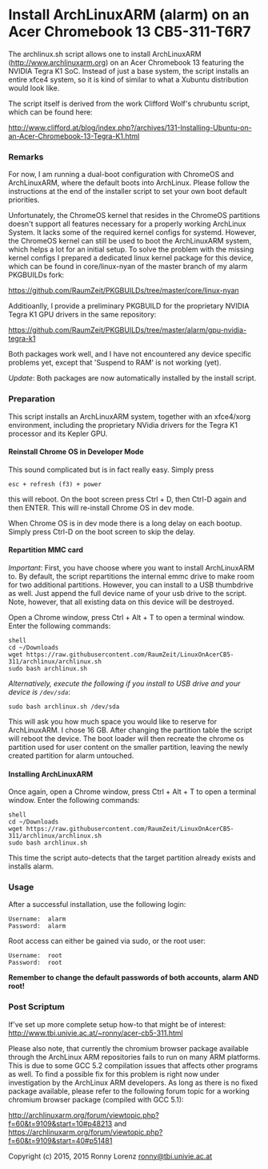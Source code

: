 # Install ArchLinuxARM (alarm) on an Acer Chromebook 13 CB5-311-T6R7

The archlinux.sh script allows one to install ArchLinuxARM
(http://www.archlinuxarm.org) on an Acer Chromebook 13 featuring
the NVIDIA Tegra K1 SoC. Instead of just a base system, the script
installs an entire xfce4 system, so it is kind of similar to what
a Xubuntu distribution would look like.

The script itself is derived from the work Clifford Wolf's chrubuntu
script, which can be found here:

http://www.clifford.at/blog/index.php?/archives/131-Installing-Ubuntu-on-an-Acer-Chromebook-13-Tegra-K1.html

### Remarks
For now, I am running a dual-boot configuration with ChromeOS and
ArchLinuxARM, where the default boots into ArchLinux. Please follow
the instructions at the end of the installer script to set your own
boot default priorities.

Unfortunately, the ChromeOS kernel that resides in the ChromeOS partitions
doesn't support all features necessary for a properly working ArchLinux System.
It lacks some of the required kernel configs for systemd. However, the
ChromeOS kernel can still be used to boot the ArchLinuxARM system, which
helps a lot for an initial setup. To solve the problem with the missing
kernel configs I prepared a dedicated linux kernel package for this device,
which can be found in core/linux-nyan of the master branch of my
alarm PKGBUILDs fork:

https://github.com/RaumZeit/PKGBUILDs/tree/master/core/linux-nyan

Additioanlly, I provide a preliminary PKGBUILD for the proprietary
NVIDIA Tegra K1 GPU drivers in the same repository:

https://github.com/RaumZeit/PKGBUILDs/tree/master/alarm/gpu-nvidia-tegra-k1

Both packages work well, and I have not encountered any device specific
problems yet, except that 'Suspend to RAM' is not working (yet).

_Update_: Both packages are now automatically installed by the install script.

### Preparation
This script installs an ArchLinuxARM system, together with an xfce4/xorg
environment, including the proprietary NVidia drivers for the Tegra K1
processor and its Kepler GPU.

#### Reinstall Chrome OS in Developer Mode

This sound complicated but is in fact really easy. Simply press

	esc + refresh (f3) + power

this will reboot. On the boot screen press Ctrl + D, then
Ctrl-D again and then ENTER. This will re-install Chrome OS in
dev mode.

When Chrome OS is in dev mode there is a long delay on each
bootup. Simply press Ctrl-D on the boot screen to skip the
delay.


#### Repartition MMC card

_Important_: First, you have choose where you want to install ArchLinuxARM
to. By default, the script repartitions the internal emmc drive to make
room for two additional partitions. However, you can install to a USB
thumbdrive as well. Just append the full device name of your usb drive
to the script. Note, however, that all existing data on this device will
be destroyed.

Open a Chrome window, press Ctrl + Alt + T to open a terminal
window. Enter the following commands:

	shell
	cd ~/Downloads
	wget https://raw.githubusercontent.com/RaumZeit/LinuxOnAcerCB5-311/archlinux/archlinux.sh
	sudo bash archlinux.sh

_Alternatively, execute the following if you install to USB drive and your
device is `/dev/sda`_:

	sudo bash archlinux.sh /dev/sda

This will ask you how much space you would like to reserve for ArchLinuxARM. I chose
16 GB. After changing the partition table the script will reboot the device.
The boot loader will then recreate the chrome os partition used for user
content on the smaller partition, leaving the newly created partition for
alarm untouched.


#### Installing ArchLinuxARM

Once again, open a Chrome window, press Ctrl + Alt + T to open a terminal
window. Enter the following commands:

	shell
	cd ~/Downloads
	wget https://raw.githubusercontent.com/RaumZeit/LinuxOnAcerCB5-311/archlinux/archlinux.sh
	sudo bash archlinux.sh

This time the script auto-detects that the target partition already exists and
installs alarm.

### Usage
After a successful installation, use the following login:

	Username:  alarm
	Password:  alarm

Root access can either be gained via sudo, or the root user:

	Username:  root
	Password:  root

__Remember to change the default passwords of both accounts, alarm AND root!__

### Post Scriptum
If've set up more complete setup how-to that might be of interest:
http://www.tbi.univie.ac.at/~ronny/acer-cb5-311.html

Please also note, that currently the chromium browser package available through the
ArchLinux ARM repositories fails to run on many ARM platforms. This is due to some
GCC 5.2 compilation issues that affects other programs as well. To find a
possible fix for this problem is right now under investigation by the
ArchLinux ARM developers.
As long as there is no fixed package available, please refer to the following
forum topic for a working chromium browser package (compiled with GCC 5.1):

http://archlinuxarm.org/forum/viewtopic.php?f=60&t=9109&start=10#p48213
and
https://archlinuxarm.org/forum/viewtopic.php?f=60&t=9109&start=40#p51481

Copyright (c) 2015, 2015 Ronny Lorenz <ronny@tbi.univie.ac.at>
